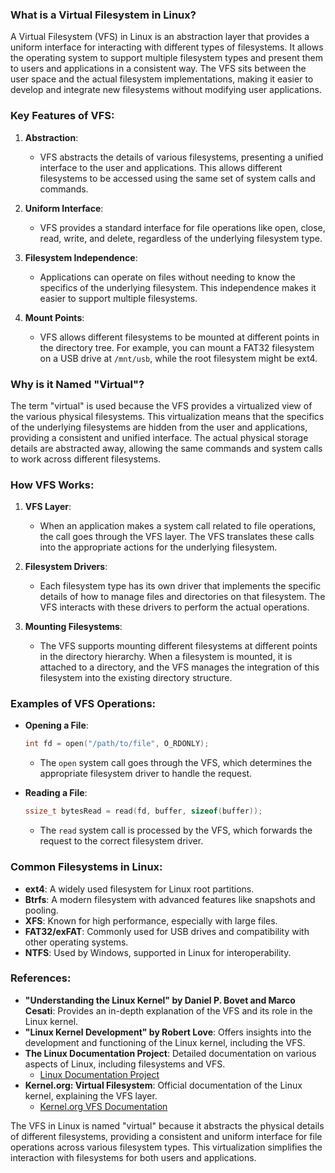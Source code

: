 ### What is a Virtual Filesystem in Linux?

A Virtual Filesystem (VFS) in Linux is an abstraction layer that provides a uniform interface for interacting with different types of filesystems. It allows the operating system to support multiple filesystem types and present them to users and applications in a consistent way. The VFS sits between the user space and the actual filesystem implementations, making it easier to develop and integrate new filesystems without modifying user applications.

### Key Features of VFS:

1. **Abstraction**:
   - VFS abstracts the details of various filesystems, presenting a unified interface to the user and applications. This allows different filesystems to be accessed using the same set of system calls and commands.

2. **Uniform Interface**:
   - VFS provides a standard interface for file operations like open, close, read, write, and delete, regardless of the underlying filesystem type.

3. **Filesystem Independence**:
   - Applications can operate on files without needing to know the specifics of the underlying filesystem. This independence makes it easier to support multiple filesystems.

4. **Mount Points**:
   - VFS allows different filesystems to be mounted at different points in the directory tree. For example, you can mount a FAT32 filesystem on a USB drive at `/mnt/usb`, while the root filesystem might be ext4.

### Why is it Named "Virtual"?

The term "virtual" is used because the VFS provides a virtualized view of the various physical filesystems. This virtualization means that the specifics of the underlying filesystems are hidden from the user and applications, providing a consistent and unified interface. The actual physical storage details are abstracted away, allowing the same commands and system calls to work across different filesystems.

### How VFS Works:

1. **VFS Layer**:
   - When an application makes a system call related to file operations, the call goes through the VFS layer. The VFS translates these calls into the appropriate actions for the underlying filesystem.

2. **Filesystem Drivers**:
   - Each filesystem type has its own driver that implements the specific details of how to manage files and directories on that filesystem. The VFS interacts with these drivers to perform the actual operations.

3. **Mounting Filesystems**:
   - The VFS supports mounting different filesystems at different points in the directory hierarchy. When a filesystem is mounted, it is attached to a directory, and the VFS manages the integration of this filesystem into the existing directory structure.

### Examples of VFS Operations:

- **Opening a File**:
  ```c
  int fd = open("/path/to/file", O_RDONLY);
  ```
  - The `open` system call goes through the VFS, which determines the appropriate filesystem driver to handle the request.

- **Reading a File**:
  ```c
  ssize_t bytesRead = read(fd, buffer, sizeof(buffer));
  ```
  - The `read` system call is processed by the VFS, which forwards the request to the correct filesystem driver.

### Common Filesystems in Linux:

- **ext4**: A widely used filesystem for Linux root partitions.
- **Btrfs**: A modern filesystem with advanced features like snapshots and pooling.
- **XFS**: Known for high performance, especially with large files.
- **FAT32/exFAT**: Commonly used for USB drives and compatibility with other operating systems.
- **NTFS**: Used by Windows, supported in Linux for interoperability.

### References:

- **"Understanding the Linux Kernel" by Daniel P. Bovet and Marco Cesati**: Provides an in-depth explanation of the VFS and its role in the Linux kernel.
- **"Linux Kernel Development" by Robert Love**: Offers insights into the development and functioning of the Linux kernel, including the VFS.
- **The Linux Documentation Project**: Detailed documentation on various aspects of Linux, including filesystems and VFS.
  - [Linux Documentation Project](https://www.tldp.org/)
- **Kernel.org: Virtual Filesystem**: Official documentation of the Linux kernel, explaining the VFS layer.
  - [Kernel.org VFS Documentation](https://www.kernel.org/doc/html/latest/filesystems/vfs.html)

The VFS in Linux is named "virtual" because it abstracts the physical details of different filesystems, providing a consistent and uniform interface for file operations across various filesystem types. This virtualization simplifies the interaction with filesystems for both users and applications.
